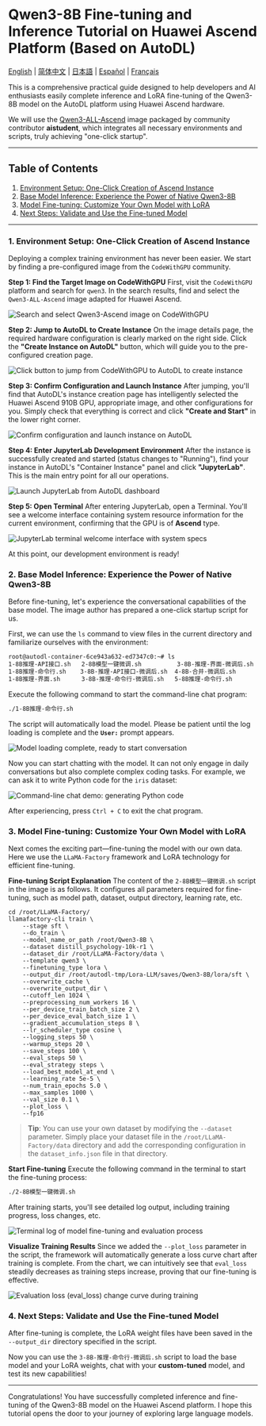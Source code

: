 # Qwen3-8B Fine-tuning and Inference Tutorial on Huawei Ascend Platform (Based on AutoDL)

[English](README.md) | [简体中文](README.zh-CN.md) | [日本語](README.ja.md) | [Español](README.es.md) | [Français](README.fr.md)

This is a comprehensive practical guide designed to help developers and AI enthusiasts easily complete inference and LoRA fine-tuning of the Qwen3-8B model on the AutoDL platform using Huawei Ascend hardware.

We will use the [Qwen3-ALL-Ascend](https://www.codewithgpu.com/i/QwenLM/Qwen3/Qwen3-ALL-Ascend) image packaged by community contributor **aistudent**, which integrates all necessary environments and scripts, truly achieving "one-click startup".

---

## Table of Contents
1. [Environment Setup: One-Click Creation of Ascend Instance](#1-environment-setup-one-click-creation-of-ascend-instance)
2. [Base Model Inference: Experience the Power of Native Qwen3-8B](#2-base-model-inference-experience-the-power-of-native-qwen3-8b)
3. [Model Fine-tuning: Customize Your Own Model with LoRA](#3-model-fine-tuning-customize-your-own-model-with-lora)
4. [Next Steps: Validate and Use the Fine-tuned Model](#4-next-steps-validate-and-use-the-fine-tuned-model)

---

### 1. Environment Setup: One-Click Creation of Ascend Instance

Deploying a complex training environment has never been easier. We start by finding a pre-configured image from the `CodeWithGPU` community.

**Step 1: Find the Target Image on CodeWithGPU**
First, visit the `CodeWithGPU` platform and search for `qwen3`. In the search results, find and select the `Qwen3-ALL-Ascend` image adapted for Huawei Ascend.

![Search and select Qwen3-Ascend image on CodeWithGPU](./assets/codewithgpu_qwen3_ascend.png)

**Step 2: Jump to AutoDL to Create Instance**
On the image details page, the required hardware configuration is clearly marked on the right side. Click the **"Create Instance on AutoDL"** button, which will guide you to the pre-configured creation page.

![Click button to jump from CodeWithGPU to AutoDL to create instance](./assets/codewithgpu_create_instance.png)

**Step 3: Confirm Configuration and Launch Instance**
After jumping, you'll find that AutoDL's instance creation page has intelligently selected the Huawei Ascend 910B GPU, appropriate image, and other configurations for you. Simply check that everything is correct and click **"Create and Start"** in the lower right corner.

![Confirm configuration and launch instance on AutoDL](./assets/configure_and_launch_autodl_instance.png)

**Step 4: Enter JupyterLab Development Environment**
After the instance is successfully created and started (status changes to "Running"), find your instance in AutoDL's "Container Instance" panel and click **"JupyterLab"**. This is the main entry point for all our operations.

![Launch JupyterLab from AutoDL dashboard](./assets/launch_jupyterlab_from_dashboard.png)

**Step 5: Open Terminal**
After entering JupyterLab, open a Terminal. You'll see a welcome interface containing system resource information for the current environment, confirming that the GPU is of **Ascend** type.

![JupyterLab terminal welcome interface with system specs](./assets/terminal_welcome_with_system_specs.png)

At this point, our development environment is ready!

### 2. Base Model Inference: Experience the Power of Native Qwen3-8B

Before fine-tuning, let's experience the conversational capabilities of the base model. The image author has prepared a one-click startup script for us.

First, we can use the `ls` command to view files in the current directory and familiarize ourselves with the environment:
```bash
root@autodl-container-6ce943a632-ed7347c0:~# ls
1-8B推理-API接口.sh   2-8B模型一键微调.sh          3-8B-推理-界面-微调后.sh  Ascend         ascend      cache       tf-logs
1-8B推理-命令行.sh    3-8B-推理-API接口-微调后.sh  4-8B-合并-微调后.sh       LLaMA-Factory  atc_data    merge.yaml  切换模型
1-8B推理-界面.sh      3-8B-推理-命令行-微调后.sh   5-8B推理-命令行.sh        Qwen3-8B       autodl-tmp  miniconda3
```

Execute the following command to start the command-line chat program:
```bash
./1-8B推理-命令行.sh 
```
The script will automatically load the model. Please be patient until the log loading is complete and the **`User:`** prompt appears.

![Model loading complete, ready to start conversation](./assets/launch_cli_chat_application.png)

Now you can start chatting with the model. It can not only engage in daily conversations but also complete complex coding tasks.
For example, we can ask it to write Python code for the `iris` dataset:

![Command-line chat demo: generating Python code](./assets/cli_chat_code_generation_demo.png)

After experiencing, press `Ctrl + C` to exit the chat program.

### 3. Model Fine-tuning: Customize Your Own Model with LoRA

Next comes the exciting part—fine-tuning the model with our own data. Here we use the `LLaMA-Factory` framework and LoRA technology for efficient fine-tuning.

**Fine-tuning Script Explanation**
The content of the `2-8B模型一键微调.sh` script in the image is as follows. It configures all parameters required for fine-tuning, such as model path, dataset, output directory, learning rate, etc.

```shell
cd /root/LLaMA-Factory/
llamafactory-cli train \
    --stage sft \
    --do_train \
    --model_name_or_path /root/Qwen3-8B \
    --dataset distill_psychology-10k-r1 \
    --dataset_dir /root/LLaMA-Factory/data \
    --template qwen3 \
    --finetuning_type lora \
    --output_dir /root/autodl-tmp/Lora-LLM/saves/Qwen3-8B/lora/sft \
    --overwrite_cache \
    --overwrite_output_dir \
    --cutoff_len 1024 \
    --preprocessing_num_workers 16 \
    --per_device_train_batch_size 2 \
    --per_device_eval_batch_size 1 \
    --gradient_accumulation_steps 8 \
    --lr_scheduler_type cosine \
    --logging_steps 50 \
    --warmup_steps 20 \
    --save_steps 100 \
    --eval_steps 50 \
    --eval_strategy steps \
    --load_best_model_at_end \
    --learning_rate 5e-5 \
    --num_train_epochs 5.0 \
    --max_samples 1000 \
    --val_size 0.1 \
    --plot_loss \
    --fp16
```

> **Tip**: You can use your own dataset by modifying the `--dataset` parameter. Simply place your dataset file in the `/root/LLaMA-Factory/data` directory and add the corresponding configuration in the `dataset_info.json` file in that directory.

**Start Fine-tuning**
Execute the following command in the terminal to start the fine-tuning process:
```bash
./2-8B模型一键微调.sh
```
After training starts, you'll see detailed log output, including training progress, loss changes, etc.

![Terminal log of model fine-tuning and evaluation process](./assets/sft_training_evaluation_output.png)

**Visualize Training Results**
Since we added the `--plot_loss` parameter in the script, the framework will automatically generate a loss curve chart after training is complete. From the chart, we can intuitively see that `eval_loss` steadily decreases as training steps increase, proving that our fine-tuning is effective.

![Evaluation loss (eval_loss) change curve during training](./assets/training_eval_loss.png)

### 4. Next Steps: Validate and Use the Fine-tuned Model

After fine-tuning is complete, the LoRA weight files have been saved in the `--output_dir` directory specified in the script.

Now you can use the `3-8B-推理-命令行-微调后.sh` script to load the base model and your LoRA weights, chat with your **custom-tuned** model, and test its new capabilities!

---

Congratulations! You have successfully completed inference and fine-tuning of the Qwen3-8B model on the Huawei Ascend platform. I hope this tutorial opens the door to your journey of exploring large language models.
